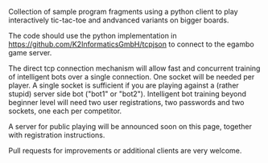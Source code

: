 Collection of sample program fragments using a python client to play interactively tic-tac-toe and andvanced variants on bigger boards.

The code should use the python implementation in https://github.com/K2InformaticsGmbH/tcpjson to connect to the egambo game server.

The direct tcp connection mechanism will allow fast and concurrent training of intelligent bots over a single connection. One socket will be needed per player. A single socket is sufficient if you are playing against a (rather stupid) server side bot ("bot1" or "bot2").
Intelligent bot training beyond beginner level will need two user registrations, two passwords and two sockets, one each per competitor. 

A server for public playing will be announced soon on this page, together with registration instructions.

Pull requests for improvements or additional clients are very welcome.



